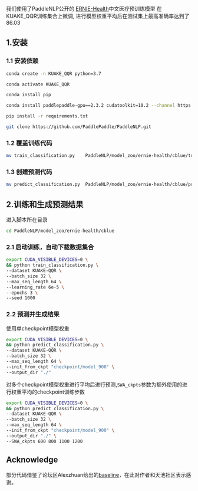 我们使用了PaddleNLP公开的 [ERNIE-Health](https://github.com/PaddlePaddle/PaddleNLP/tree/develop/model_zoo/ernie-health)中文医疗预训练模型 在KUAKE_QQR训练集合上微调, 进行模型权重平均后在测试集上最高准确率达到了 86.03

## 1.安装
### 1.1 安装依赖
```bash
conda create -n KUAKE_QQR python=3.7

conda activate KUAKE_QQR

conda install pip
```
```bash
conda install paddlepaddle-gpu==2.3.2 cudatoolkit=10.2 --channel https://mirrors.tuna.tsinghua.edu.cn/anaconda/cloud/Paddle/

pip install -r requirements.txt

git clone https://github.com/PaddlePaddle/PaddleNLP.git
```

### 1.2 覆盖训练代码
```bash
mv train_classification.py    PaddleNLP/model_zoo/ernie-health/cblue/train_classification.py
```

### 1.3 创建预测代码
```bash
mv predict_classification.py  PaddleNLP/model_zoo/ernie-health/cblue/predict_classification.py
```
## 2.训练和生成预测结果 
进入脚本所在目录
```bash
cd PaddleNLP/model_zoo/ernie-health/cblue
```
### 2.1 启动训练，自动下载数据集合
```bash
export CUDA_VISIBLE_DEVICES=0 \
&& python train_classification.py \
--dataset KUAKE-QQR \
--batch_size 32 \
--max_seq_length 64 \
--learning_rate 6e-5 \
--epochs 3 \
--seed 1000
```


### 2.2 预测并生成结果

使用单checkpoint模型权重

```bash
export CUDA_VISIBLE_DEVICES=0 \
&& python predict_classification.py \
--dataset KUAKE-QQR \
--batch_size 32 \
--max_seq_length 64 \
--init_from_ckpt "checkpoint/model_900" \
--output_dir "./"
```

对多个checkpoint模型权重进行平均后进行预测,`SWA_ckpts`参数为额外使用的进行权重平均的checkpoint训练步数

```bash
export CUDA_VISIBLE_DEVICES=0 \
&& python predict_classification.py \
--dataset KUAKE-QQR \
--batch_size 32 \
--max_seq_length 64 \
--init_from_ckpt "checkpoint/model_900" \
--output_dir "./" \
--SWA_ckpts 600 800 1100 1200
```
## Acknowledge
部分代码借鉴了论坛区Alexzhuan给出的[baseline](https://tianchi.aliyun.com/notebook-ai/detail?spm=5176.12586969.0.0.f7e37785Y4CHqU&postId=409593)，在此对作者和天池社区表示感谢。
